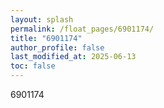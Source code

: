 ```yaml
---
layout: splash
permalink: /float_pages/6901174/
title: "6901174"
author_profile: false
last_modified_at: 2025-06-13
toc: false
---
```

 
6901174
